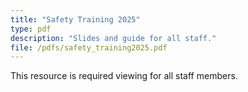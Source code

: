 ```yaml
---
title: "Safety Training 2025"
type: pdf
description: "Slides and guide for all staff."
file: /pdfs/safety_training2025.pdf
---
```


This resource is required viewing for all staff members.
